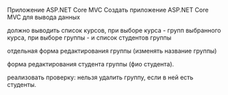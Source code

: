 Приложение ASP.NET Core MVC
Создать приложение ASP.NET Core MVC для вывода данных 

должно выводить список курсов, при выборе курса - групп выбранного курса, при выборе группы - и список студентов группы

отдельная форма редактирования группы (изменять название группы)

форма редактирования студента группы (фио студента).

реализовать проверку: нельзя удалить группу, если в ней есть студенты.